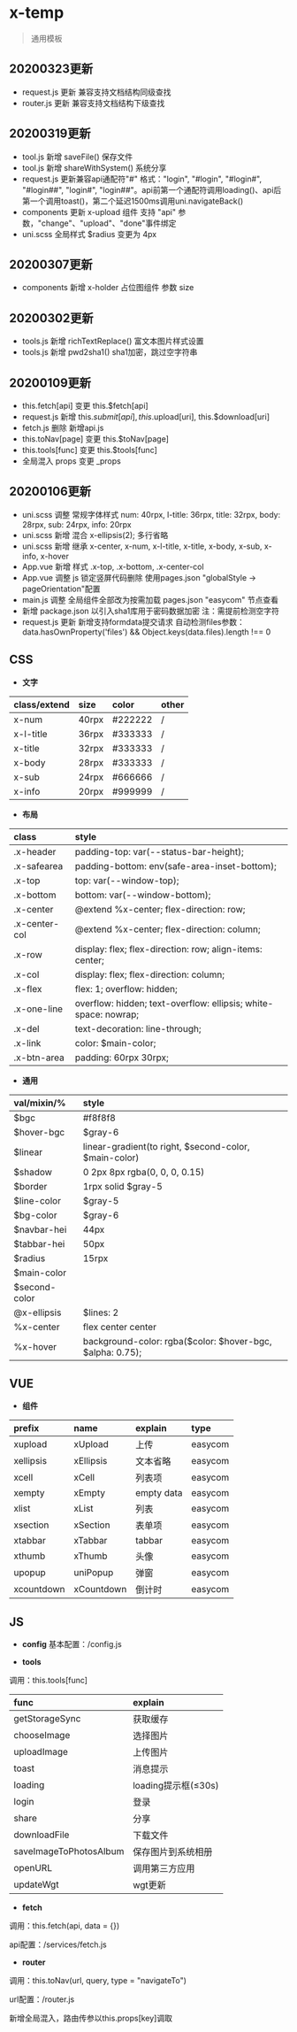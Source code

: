 # x-temp

> 通用模板

## 20200323更新
* request.js 更新 兼容支持文档结构同级查找
* router.js 更新 兼容支持文档结构下级查找

## 20200319更新
* tool.js 新增 saveFile() 保存文件
* tool.js 新增 shareWithSystem() 系统分享
* request.js 更新兼容api通配符"#" 格式："login", "#login", "#login#", "#login##", "login#", "login##"。api前第一个通配符调用loading()、api后第一个调用toast()，第二个延迟1500ms调用uni.navigateBack()
* components 更新 x-upload 组件 支持 "api" 参数，"change"、"upload"、"done"事件绑定
* uni.scss 全局样式 $radius 变更为 4px

## 20200307更新
* components 新增 x-holder 占位图组件 参数 size

## 20200302更新
* tools.js 新增 richTextReplace() 富文本图片样式设置
* tools.js 新增 pwd2sha1() sha1加密，跳过空字符串

## 20200109更新
* this.fetch[api] 变更 this.$fetch[api]
* request.js 新增 this.$submit[api], this.$upload[uri], this.$download[uri]
* fetch.js 删除 新增api.js
* this.toNav[page] 变更 this.$toNav[page]
* this.tools[func] 变更 this.$tools[func]
* 全局混入 props 变更 _props

## 20200106更新
* uni.scss 调整 常规字体样式 num: 40rpx, l-title: 36rpx, title: 32rpx, body: 28rpx, sub: 24rpx, info: 20rpx
* uni.scss 新增 混合 x-ellipsis(2); 多行省略
* uni.scss 新增 继承 x-center, x-num, x-l-title, x-title, x-body, x-sub, x-info, x-hover
* App.vue 新增 样式 .x-top, .x-bottom, .x-center-col
* App.vue 调整 js 锁定竖屏代码删除 使用pages.json "globalStyle -> pageOrientation"配置
* main.js 调整 全局组件全部改为按需加载 pages.json "easycom" 节点查看
* 新增 package.json 以引入sha1库用于密码数据加密 注：需提前检测空字符
* request.js 更新 新增支持formdata提交请求 自动检测files参数：data.hasOwnProperty('files') && Object.keys(data.files).length !== 0

## CSS
* **文字**

| class/extend | size | color | other |
| :--- | :--- | :--- | :--- |
| x-num | 40rpx | #222222 | / |
| x-l-title | 36rpx | #333333 | / |
| x-title | 32rpx | #333333 | / |
| x-body | 28rpx | #333333 | / |
| x-sub | 24rpx | #666666 | / |
| x-info | 20rpx | #999999 | / |

* **布局**  
  
| class | style |
| :--- | :--- |
| .x-header | padding-top: var(--status-bar-height); |
| .x-safearea | padding-bottom: env(safe-area-inset-bottom); |
| .x-top | top: var(--window-top); |
| .x-bottom | bottom: var(--window-bottom); |
| .x-center | @extend %x-center; flex-direction: row; |
| .x-center-col | @extend %x-center; flex-direction: column; |
| .x-row | display: flex; flex-direction: row; align-items: center; |
| .x-col | display: flex; flex-direction: column; |
| .x-flex | flex: 1; overflow: hidden; |
| .x-one-line | overflow: hidden; text-overflow: ellipsis; white-space: nowrap; |
| .x-del | text-decoration: line-through; |
| .x-link | color: $main-color; |
| .x-btn-area | padding: 60rpx 30rpx; |

* **通用**

| val/mixin/% | style |
| :--- | :--- |
| $bgc | #f8f8f8 |
| $hover-bgc | $gray-6 |
| $linear | linear-gradient(to right, $second-color, $main-color) |
| $shadow | 0 2px 8px rgba(0, 0, 0, 0.15) |
| $border | 1rpx solid $gray-5 |
| $line-color | $gray-5 |
| $bg-color | $gray-6 |
| $navbar-hei | 44px |
| $tabbar-hei | 50px |
| $radius | 15rpx |
| $main-color |  |
| $second-color |  |
| @x-ellipsis | $lines: 2 |
| %x-center | flex center center |
| %x-hover | background-color: rgba($color: $hover-bgc, $alpha: 0.75); |

## VUE
* **组件**

| prefix | name | explain | type |
| :--- | :--- | :--- | :--- |
| xupload | xUpload | 上传 | easycom |
| xellipsis | xEllipsis | 文本省略 | easycom |
| xcell | xCell | 列表项 | easycom |
| xempty | xEmpty | empty data | easycom |
| xlist | xList | 列表 | easycom |
| xsection | xSection | 表单项 | easycom |
| xtabbar | xTabbar | tabbar | easycom |
| xthumb| xThumb | 头像 | easycom |
| upopup | uniPopup | 弹窗 | easycom |
| xcountdown | xCountdown | 倒计时 | easycom |

## JS
* **config**
基本配置：/config.js

* **tools**

调用：this.tools[func]

| func | explain |
| :--- | :--- |
| getStorageSync | 获取缓存 |
| chooseImage | 选择图片 |
| uploadImage | 上传图片 |
| toast | 消息提示 |
| loading | loading提示框(≤30s) |
| login | 登录 |
| share | 分享 |
| downloadFile | 下载文件 |
| saveImageToPhotosAlbum | 保存图片到系统相册 |
| openURL | 调用第三方应用 |
| updateWgt | wgt更新 |

* **fetch**

调用：this.fetch(api, data = {})

api配置：/services/fetch.js

* **router**

调用：this.toNav(url, query, type = "navigateTo")

url配置：/router.js

新增全局混入，路由传参以this.props[key]调取